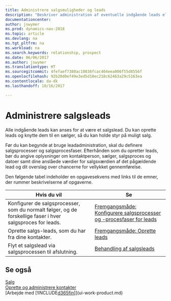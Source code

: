 ```yaml
---
title: Administrere salgsmuligheder og leads
description: "Beskriver administration af eventuelle indgående leads eller salgsmuligheder i Dynamics NAV og tilknytning af et lead til en sælger for at holde styr på muligt salg."
documentationcenter: 
author: jswymer
ms.prod: dynamics-nav-2018
ms.topic: article
ms.devlang: na
ms.tgt_pltfrm: na
ms.workload: na
ms.search.keywords: relationship, prospect
ms.date: 06/06/2017
ms.author: jswymer
ms.translationtype: HT
ms.sourcegitcommit: 4fefaef7380ac10836fcac404eea006f55d8556f
ms.openlocfilehash: 92b20d0ef49e3ed5d10ec218c62463a29c5163ea
ms.contentlocale: da-dk
ms.lasthandoff: 10/16/2017

---
```

# <a name="managing-sales-opportunities"></a>Administrere salgsleads
Alle indgående leads kan anses for at være et salgslead. Du kan oprette leads og knytte dem til en sælger, så du kan holde styr på muligt salg.

Før du kan begynde at bruge leadadministration, skal du definere salgsprocesser og salgsprocesfaser. Efterhånden som du opretter leads, bør du angive oplysninger om kontaktperson, sælger, salgsproces og datoer samt dine anslåede værdier for salgsværdien af det pågældende lead og dit overslag over chancerne for vellykket gennemførelse.

Den følgende tabel indeholder en opgavesekvens med links til de emner, der rummer beskrivelserne af opgaverne. 

| Hvis du vil | Se |
| --- | --- |
| Konfigurer de salgsprocesser, som du normalt følger, og de forskellige faser i hver salgsproces for leads. |[Fremgangsmåde: Konfigurere salgsprocesser og -procesfaser for leads](marketing-how-setup-opportunity-sales-cycles-stages.md) |
| Oprette salgs-leads, som du har fra dine kontakter. |[Fremgangsmåde: Oprette leads](marketing-how-create-opportunities.md) |
| Flyt et salgslead via salgsprocessen til afslutning. |[Behandling af salgsleads](marketing-processing-sales-opportunities.md) |

## <a name="see-also"></a>Se også
[Salg](sales-manage-sales.md)  
[Oprette og administrere kontakter](marketing-contacts.md)  
[Arbejde med [!INCLUDE[d365fin](includes/d365fin_md.md)]](ui-work-product.md)

